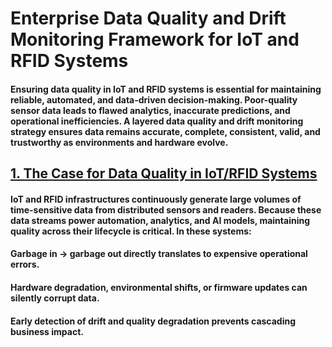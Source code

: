 # Enterprise Data Quality and Drift Monitoring Framework for IoT and RFID Systems

#### Ensuring data quality in IoT and RFID systems is essential for maintaining reliable, automated, and data-driven decision-making. Poor-quality sensor data leads to flawed analytics, inaccurate predictions, and operational inefficiencies. A layered data quality and drift monitoring strategy ensures data remains accurate, complete, consistent, valid, and trustworthy as environments and hardware evolve.


## <ins>1. The Case for Data Quality in IoT/RFID Systems</ins>

#### IoT and RFID infrastructures continuously generate large volumes of time-sensitive data from distributed sensors and readers. Because these data streams power automation, analytics, and AI models, maintaining quality across their lifecycle is critical. In these systems:

#### Garbage in → garbage out directly translates to expensive operational errors.

#### Hardware degradation, environmental shifts, or firmware updates can silently corrupt data.

#### Early detection of drift and quality degradation prevents cascading business impact.

